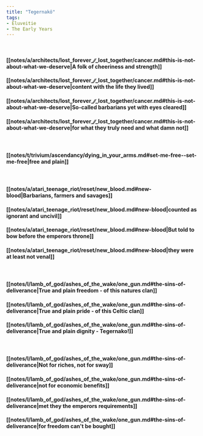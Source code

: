 ```yaml
---
title: "Tegernakô"
tags:
- Eluveitie
- The Early Years
---
```

&nbsp;
#### [[notes/a/architects/lost_forever_∕∕_lost_together/cancer.md#this-is-not-about-what-we-deserve|A folk of cheeriness and strength]]
#### [[notes/a/architects/lost_forever_∕∕_lost_together/cancer.md#this-is-not-about-what-we-deserve|content with the life they lived]]
#### [[notes/a/architects/lost_forever_∕∕_lost_together/cancer.md#this-is-not-about-what-we-deserve|So-called barbarians yet with eyes cleared]]
#### [[notes/a/architects/lost_forever_∕∕_lost_together/cancer.md#this-is-not-about-what-we-deserve|for what they truly need and what damn not]]
&nbsp;
#### [[notes/t/trivium/ascendancy/dying_in_your_arms.md#set-me-free--set-me-free|free and plain]]
&nbsp;
#### [[notes/a/atari_teenage_riot/reset/new_blood.md#new-blood|Barbarians, farmers and savages]]
#### [[notes/a/atari_teenage_riot/reset/new_blood.md#new-blood|counted as ignorant and uncivil]]
#### [[notes/a/atari_teenage_riot/reset/new_blood.md#new-blood|But told to bow before the emperors throne]]
#### [[notes/a/atari_teenage_riot/reset/new_blood.md#new-blood|they were at least not venal]]
&nbsp;
#### [[notes/l/lamb_of_god/ashes_of_the_wake/one_gun.md#the-sins-of-deliverance|True and plain freedom - of this natures clan]]
#### [[notes/l/lamb_of_god/ashes_of_the_wake/one_gun.md#the-sins-of-deliverance|True and plain pride - of this Celtic clan]]
#### [[notes/l/lamb_of_god/ashes_of_the_wake/one_gun.md#the-sins-of-deliverance|True and plain dignity - Tegernako!]]
&nbsp;
#### [[notes/l/lamb_of_god/ashes_of_the_wake/one_gun.md#the-sins-of-deliverance|Not for riches, not for sway]]
#### [[notes/l/lamb_of_god/ashes_of_the_wake/one_gun.md#the-sins-of-deliverance|not for economic benefits]]
#### [[notes/l/lamb_of_god/ashes_of_the_wake/one_gun.md#the-sins-of-deliverance|met they the emperors requirements]]
#### [[notes/l/lamb_of_god/ashes_of_the_wake/one_gun.md#the-sins-of-deliverance|for freedom can't be bought]]
